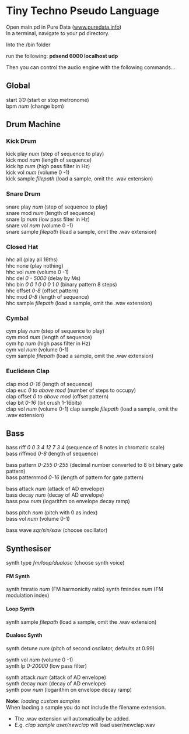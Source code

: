 # Tiny Techno Pseudo Language  
Open main.pd in Pure Data (www.puredata.info)  
In a terminal, navigate to your pd directory.  

Into the /bin folder  

run the following: **pdsend 6000 localhost udp**  

Then you can control the audio engine with the following commands...  

## Global  
start *1/0* (start or stop metronome)  
bpm *num* (change bpm)  
  
## Drum Machine
### Kick Drum  
kick play *num* (step of sequence to play)  
kick mod *num* (length of sequence)  
kick hp *num* (high pass filter in Hz)  
kick vol *num* (volume 0 -1)  
kick sample *filepath* (load a sample, omit the .wav extension)  

### Snare Drum  
snare play *num* (step of sequence to play)  
snare mod *num* (length of sequence)  
snare lp *num* (low pass filter in Hz)  
snare vol *num* (volume 0 -1)  
snare sample *filepath* (load a sample, omit the .wav extension)  

### Closed Hat  
hhc all (play all 16ths)  
hhc none (play nothing)  
hhc vol *num* (volume 0 -1)  
hhc del *0 - 5000* (delay by Ms)  
hhc bin *0 0 1 0 0 0 1 0* (binary pattern 8 steps)  
hhc offset *0-8* (offset pattern)  
hhc mod *0-8* (length of sequence)  
hhc sample *filepath* (load a sample, omit the .wav extension)  

### Cymbal  
cym play *num* (step of sequence to play)  
cym mod *num* (length of sequence)  
cym hp *num* (high pass filter in Hz)  
cym vol *num* (volume 0-1)  
cym sample *filepath* (load a sample, omit the .wav extension)  

### Euclidean Clap  
clap mod *0-16* (length of sequence)  
clap euc *0 to above mod* (number of steps to occupy)  
clap offset *0 to above mod* (offset pattern)  
clap bit *0-16* (bit crush 1-16bits)  
clap vol *num* (volume 0-1)
clap sample *filepath* (load a sample, omit the .wav extension)  
  
## Bass
bass riff *0 0 3 4 12 7 3 4* (sequence of 8 notes in chromatic scale)  
bass riffmod *0-8* (length of sequence) 
  
bass pattern *0-255 0-255* (decimal number converted to 8 bit binary gate pattern)  
bass patternmod *0-16* (length of pattern for gate pattern)  
  
bass attack *num* (attack of AD envelope)  
bass decay *num* (decay of AD envelope)  
bass pow *num* (logarithm on envelope decay ramp)  
  
bass pitch *num* (pitch with 0 as index)    
bass vol *num* (volume 0-1)  
  
bass wave *sqr/sin/saw* (choose oscillator)  
  
## Synthesiser
synth type *fm/loop/dualosc* (choose synth voice)  
  
#### FM Synth
synth fmratio *num* (FM harmonicity ratio)
synth fmindex *num* (FM modulation index)
  
#### Loop Synth
synth sample *filepath* (load a sample, omit the .wav extension)  
  
#### Dualosc Synth
synth detune *num* (pitch of second oscilator, defaults at 0.99)
  
synth vol *num* (volume 0 -1)  
synth lp *0-20000* (low pass filter)  

synth attack *num* (attack of AD envelope)  
synth decay *num* (decay of AD envelope)  
synth pow *num* (logarithm on envelope decay ramp)  


    
**Note:** *loading custom samples*  
When laoding a sample you do not include the filename extension.  
* The .wav extension will automatically be added.  
* E.g. *clap sample user/newclap* will load user/newclap.wav

